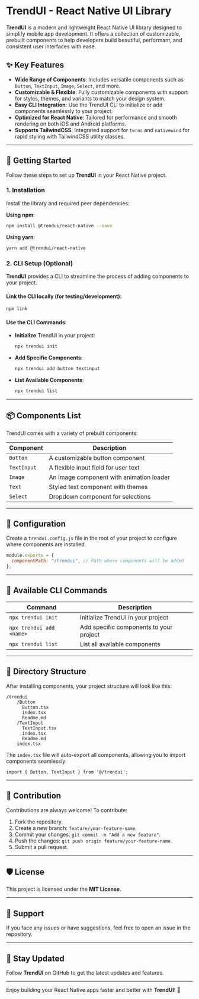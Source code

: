 # TrendUI - React Native UI Library

**TrendUI** is a modern and lightweight React Native UI library designed to simplify mobile app development. It offers a collection of customizable, prebuilt components to help developers build beautiful, performant, and consistent user interfaces with ease.

## ✨ Key Features

- **Wide Range of Components**: Includes versatile components such as `Button`, `TextInput`, `Image`, `Select`, and more.
- **Customizable & Flexible**: Fully customizable components with support for styles, themes, and variants to match your design system.
- **Easy CLI Integration**: Use the TrendUI CLI to initialize or add components seamlessly to your project.
- **Optimized for React Native**: Tailored for performance and smooth rendering on both iOS and Android platforms.
- **Supports TailwindCSS**: Integrated support for `twrnc` and `nativewind` for rapid styling with TailwindCSS utility classes.

---

## 🚀 Getting Started

Follow these steps to set up **TrendUI** in your React Native project.

### 1. Installation

Install the library and required peer dependencies:

**Using npm**:
```bash
npm install @trendui/react-native --save
```

**Using yarn**:
```bash
yarn add @trendui/react-native
```

### 2. CLI Setup (Optional)

**TrendUI** provides a CLI to streamline the process of adding components to your project.

#### Link the CLI locally (for testing/development):

```bash
npm link
```

#### Use the CLI Commands:

- **Initialize** TrendUI in your project:
  ```bash
  npx trendui init
  ```

- **Add Specific Components**:
  ```bash
  npx trendui add button textinput
  ```

- **List Available Components**:
  ```bash
  npx trendui list
  ```

---

## 📦 Components List

TrendUI comes with a variety of prebuilt components:

| Component   | Description                              |
|-------------|------------------------------------------|
| `Button`    | A customizable button component          |
| `TextInput` | A flexible input field for user text     |
| `Image`     | An image component with animation loader |
| `Text`      | Styled text component with themes        |
| `Select`    | Dropdown component for selections        |

--- 

## 🔧 Configuration

Create a `trendui.config.js` file in the root of your project to configure where components are installed.

```javascript
module.exports = {
  componentPath: "/trendui", // Path where components will be added
};
```

---

## 📘 Available CLI Commands

| Command                  | Description                              |
|--------------------------|------------------------------------------|
| `npx trendui init`       | Initialize TrendUI in your project      |
| `npx trendui add <name>` | Add specific components to your project |
| `npx trendui list`       | List all available components           |

---

## 🧩 Directory Structure

After installing components, your project structure will look like this:

```
/trendui
    /Button
      Button.tsx
      index.tsx
      Readme.md
    /TextInput
      TextInput.tsx
      index.tsx
      Readme.md
    index.tsx
```

The `index.tsx` file will auto-export all components, allowing you to import components seamlessly:

```tsx
import { Button, TextInput } from '@/trendui';
```

---

## 🌟 Contribution

Contributions are always welcome! To contribute:

1. Fork the repository.
2. Create a new branch: `feature/your-feature-name`.
3. Commit your changes: `git commit -m "Add a new feature"`.
4. Push the changes: `git push origin feature/your-feature-name`.
5. Submit a pull request.

---

## 🛡 License

This project is licensed under the **MIT License**.

---

## 💬 Support

If you face any issues or have suggestions, feel free to open an issue in the repository.

---

## 🎉 Stay Updated

Follow **TrendUI** on GitHub to get the latest updates and features.

---

Enjoy building your React Native apps faster and better with **TrendUI**! 🚀